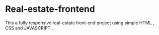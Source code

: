 # Real-estate-frontend
This a fully responsive real-estate front-end project using simple HTML , CSS and JAVASCRIPT .  
